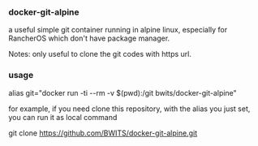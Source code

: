 ### docker-git-alpine

a useful simple git container running in alpine linux, especially for RancherOS which don't have package manager.

Notes: only useful to clone the git codes with https url. 

### usage

alias git="docker run -ti --rm -v $(pwd):/git bwits/docker-git-alpine"

for example, if you need clone this repository, with the alias you just set, you can run it as local command

git clone https://github.com/BWITS/docker-git-alpine.git
